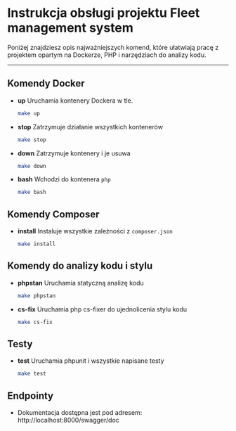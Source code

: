 # Instrukcja obsługi projektu Fleet management system

Poniżej znajdziesz opis najważniejszych komend, które ułatwiają pracę z projektem opartym na Dockerze, PHP i narzędziach do analizy kodu.

---

## Komendy Docker

- **up**
  Uruchamia kontenery Dockera w tle.
  ```bash
  make up
  ```

- **stop**
  Zatrzymuje działanie wszystkich kontenerów
  ```bash
  make stop
  ```
  
- **down**
  Zatrzymuje kontenery i je usuwa
  ```bash
  make down
  ```
  
- **bash**
  Wchodzi do kontenera `php`
  ```bash
  make bash
  ```
  
## Komendy Composer

- **install**
  Instaluje wszystkie zależności z `composer.json`
  ```bash
  make install
  ```

## Komendy do analizy kodu i stylu

- **phpstan**
  Uruchamia statyczną analizę kodu
  ```bash
  make phpstan
  ```

- **cs-fix**
  Uruchamia php cs-fixer do ujednolicenia stylu kodu
  ```bash
  make cs-fix
  ```
  
## Testy

- **test**
  Uruchamia phpunit i wszystkie napisane testy
  ```bash
  make test
  ```
  
## Endpointy

- Dokumentacja dostępna jest pod adresem: http://localhost:8000/swagger/doc
